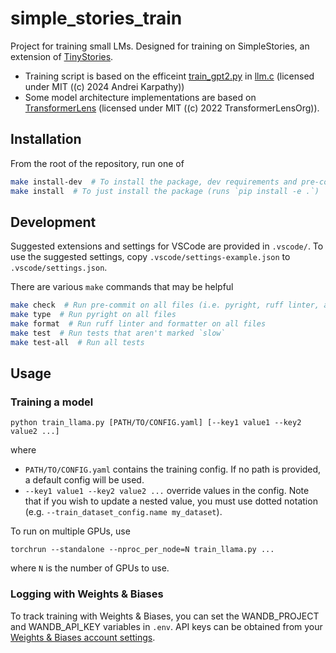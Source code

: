 # simple_stories_train

Project for training small LMs. Designed for training on SimpleStories, an extension of
[TinyStories](https://arxiv.org/abs/2305.07759).


- Training script is based on the efficeint [train_gpt2.py](https://github.com/karpathy/llm.c/blob/master/train_gpt2.py) in [llm.c](https://github.com/karpathy/llm.c) (licensed
  under MIT ((c) 2024 Andrei Karpathy))
- Some model architecture implementations are based on
  [TransformerLens](https://github.com/TransformerLensOrg/TransformerLens) (licensed under
  MIT ((c) 2022 TransformerLensOrg)).

## Installation

From the root of the repository, run one of

```bash
make install-dev  # To install the package, dev requirements and pre-commit hooks
make install  # To just install the package (runs `pip install -e .`)
```

## Development

Suggested extensions and settings for VSCode are provided in `.vscode/`. To use the suggested
settings, copy `.vscode/settings-example.json` to `.vscode/settings.json`.

There are various `make` commands that may be helpful

```bash
make check  # Run pre-commit on all files (i.e. pyright, ruff linter, and ruff formatter)
make type  # Run pyright on all files
make format  # Run ruff linter and formatter on all files
make test  # Run tests that aren't marked `slow`
make test-all  # Run all tests
```

## Usage

### Training a model
```
python train_llama.py [PATH/TO/CONFIG.yaml] [--key1 value1 --key2 value2 ...]
```
where
- `PATH/TO/CONFIG.yaml` contains the training config. If no path is provided, a default config will be used.
- `--key1 value1 --key2 value2 ...` override values in the config. Note that if you wish to update a
  nested value, you must use dotted notation (e.g. `--train_dataset_config.name my_dataset`).

To run on multiple GPUs, use
```
torchrun --standalone --nproc_per_node=N train_llama.py ...
```
where `N` is the number of GPUs to use.

### Logging with Weights & Biases
To track training with Weights & Biases, you can set the WANDB_PROJECT and WANDB_API_KEY variables in
`.env`. API keys can be obtained from your [Weights & Biases account settings](https://wandb.ai/settings).
